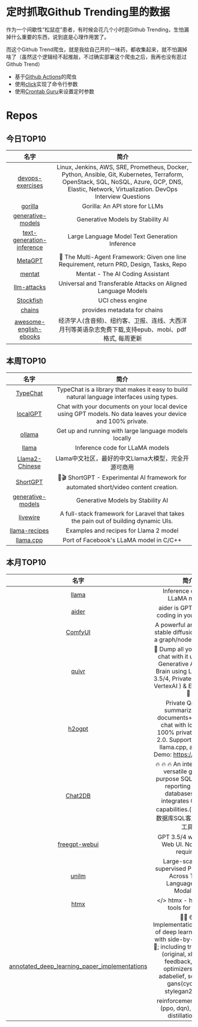 # 定时抓取Github Trending里的数据

作为一个间歇性“松鼠症”患者，有时候会花几个小时逛Github Trending，生怕漏掉什么重要的东西，说到底是心理作用罢了。

而这个Github Trend爬虫，就是我给自己开的一味药，都收集起来，就不怕漏掉啥了（虽然这个逻辑经不起推敲，不过确实部署这个爬虫之后，我再也没有逛过Github Trend）

* 基于[Github Actions](https://docs.github.com/en/actions)的爬虫
* 使用[click](https://github.com/pallets/click)实现了命令行参数
* 使用[Crontab Guru](https://crontab.guru/)来设置定时参数

# Repos
## 今日TOP10 
<!-- START OF DAILY_TOP10_REPOS -->
| 名字 | 简介 |
| :----: | :----: |
| [devops-exercises](https://github.com/bregman-arie/devops-exercises) | Linux, Jenkins, AWS, SRE, Prometheus, Docker, Python, Ansible, Git, Kubernetes, Terraform, OpenStack, SQL, NoSQL, Azure, GCP, DNS, Elastic, Network, Virtualization. DevOps Interview Questions |
| [gorilla](https://github.com/ShishirPatil/gorilla) | Gorilla: An API store for LLMs |
| [generative-models](https://github.com/Stability-AI/generative-models) | Generative Models by Stability AI |
| [text-generation-inference](https://github.com/huggingface/text-generation-inference) | Large Language Model Text Generation Inference |
| [MetaGPT](https://github.com/geekan/MetaGPT) | 🌟 The Multi-Agent Framework: Given one line Requirement, return PRD, Design, Tasks, Repo |
| [mentat](https://github.com/biobootloader/mentat) | Mentat - The AI Coding Assistant |
| [llm-attacks](https://github.com/llm-attacks/llm-attacks) | Universal and Transferable Attacks on Aligned Language Models |
| [Stockfish](https://github.com/official-stockfish/Stockfish) | UCI chess engine |
| [chains](https://github.com/ethereum-lists/chains) | provides metadata for chains |
| [awesome-english-ebooks](https://github.com/hehonghui/awesome-english-ebooks) | 经济学人(含音频)、纽约客、卫报、连线、大西洋月刊等英语杂志免费下载,支持epub、mobi、pdf格式, 每周更新 |
<!-- END OF DAILY_TOP10_REPOS -->

## 本周TOP10
<!-- START OF WEEKLY_TOP10_REPOS -->
| 名字 | 简介 |
| :----: | :----: |
| [TypeChat](https://github.com/microsoft/TypeChat) | TypeChat is a library that makes it easy to build natural language interfaces using types. |
| [localGPT](https://github.com/PromtEngineer/localGPT) | Chat with your documents on your local device using GPT models. No data leaves your device and 100% private. |
| [ollama](https://github.com/jmorganca/ollama) | Get up and running with large language models locally |
| [llama](https://github.com/facebookresearch/llama) | Inference code for LLaMA models |
| [Llama2-Chinese](https://github.com/FlagAlpha/Llama2-Chinese) | Llama中文社区，最好的中文Llama大模型，完全开源可商用 |
| [ShortGPT](https://github.com/RayVentura/ShortGPT) | 🚀🎬 ShortGPT - Experimental AI framework for automated short/video content creation. |
| [generative-models](https://github.com/Stability-AI/generative-models) | Generative Models by Stability AI |
| [livewire](https://github.com/livewire/livewire) | A full-stack framework for Laravel that takes the pain out of building dynamic UIs. |
| [llama-recipes](https://github.com/facebookresearch/llama-recipes) | Examples and recipes for Llama 2 model |
| [llama.cpp](https://github.com/ggerganov/llama.cpp) | Port of Facebook's LLaMA model in C/C++ |
<!-- END OF WEEKLY_TOP10_REPOS -->

## 本月TOP10
<!-- START OF MONTHLY_TOP10_REPOS -->
| 名字 | 简介 |
| :----: | :----: |
| [llama](https://github.com/facebookresearch/llama) | Inference code for LLaMA models |
| [aider](https://github.com/paul-gauthier/aider) | aider is GPT powered coding in your terminal |
| [ComfyUI](https://github.com/comfyanonymous/ComfyUI) | A powerful and modular stable diffusion GUI with a graph/nodes interface. |
| [quivr](https://github.com/StanGirard/quivr) | 🧠 Dump all your files and chat with it using your Generative AI Second Brain using LLMs ( GPT 3.5/4, Private, Anthropic, VertexAI ) & Embeddings 🧠 |
| [h2ogpt](https://github.com/h2oai/h2ogpt) | Private Q&A and summarization of documents+images or chat with local GPT, 100% private, Apache 2.0. Supports LLaMa2, llama.cpp, and more. Demo: https://gpt.h2o.ai/ |
| [Chat2DB](https://github.com/chat2db/Chat2DB) | 🔥 🔥 🔥 An intelligent and versatile general-purpose SQL client and reporting tool for databases which integrates ChatGPT capabilities.(智能的通用数据库SQL客户端和报表工具) |
| [freegpt-webui](https://github.com/ramonvc/freegpt-webui) | GPT 3.5/4 with a Chat Web UI. No API key required. |
| [unilm](https://github.com/microsoft/unilm) | Large-scale Self-supervised Pre-training Across Tasks, Languages, and Modalities |
| [htmx](https://github.com/bigskysoftware/htmx) | </> htmx - high power tools for HTML |
| [annotated_deep_learning_paper_implementations](https://github.com/labmlai/annotated_deep_learning_paper_implementations) | 🧑‍🏫 60 Implementations/tutorials of deep learning papers with side-by-side notes 📝; including transformers (original, xl, switch, feedback, vit, ...), optimizers (adam, adabelief, sophia, ...), gans(cyclegan, stylegan2, ...), 🎮 reinforcement learning (ppo, dqn), capsnet, distillation, ... 🧠 |
<!-- END OF MONTHLY_TOP10_REPOS -->
